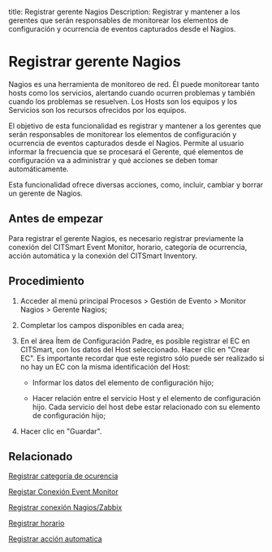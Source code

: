 title: Registrar gerente Nagios
Description: Registrar y mantener a los gerentes que serán responsables de monitorear los elementos de configuración y ocurrencia de eventos capturados desde el Nagios.
# Registrar gerente Nagios


Nagios es una herramienta de monitoreo de red. Él puede monitorear tanto hosts
como los servicios, alertando cuando ocurren problemas y también cuando los
problemas se resuelven. Los Hosts son los equipos y los Servicios son los
recursos ofrecidos por los equipos.

El objetivo de esta funcionalidad es registrar y mantener a los gerentes que
serán responsables de monitorear los elementos de configuración y ocurrencia de
eventos capturados desde el Nagios. Permite al usuario informar la frecuencia
que se procesará el Gerente, qué elementos de configuración va a administrar y
qué acciones se deben tomar automáticamente.

Esta funcionalidad ofrece diversas acciones, como, incluir, cambiar y borrar un
gerente de Nagios.

Antes de empezar
--------------------

Para registrar el gerente Nagios, es necesario registrar previamente la conexión
del CITSmart Event Monitor, horario, categoría de ocurrencia, acción automática
y la conexión del CITSmart Inventory.

Procedimiento
-----------------

1.  Acceder al menú principal Procesos \> Gestión de Evento \> Monitor Nagios \>
    Gerente Nagios;

2.  Completar los campos disponibles en cada area;

3.  En el área Ítem de Configuración Padre, es posible registrar el EC en
    CITSmart, con los datos del Host seleccionado. Hacer clic en "Crear EC". Es
    importante recordar que este registro sólo puede ser realizado si no hay un
    EC con la misma identificación del Host:

    -   Informar los datos del elemento de configuración hijo;

    -   Hacer relación entre el servicio Host y el elemento de configuración hijo.
        Cada servicio del host debe estar relacionado con su elemento de configuración hijo;

4.  Hacer clic en "Guardar".


Relacionado
-----------

[Registrar categoría de ocurencia](/es-es/citsmart-platform-9/processes/event/configuration/register-occurence-category.html)

[Registar Conexión Event Monitor](/es-es/citsmart-platform-9/processes/event/configuration/register-event-monitor-connection.html)

[Registrar conexión Nagios/Zabbix](/es-es/citsmart-platform-9/processes/event/configuration/register-nagios-zabbix-connection.html)

[Registrar horario](/es-es/citsmart-platform-9/processes/event/configuration/register-time.html)

[Registrar acción automatica](/es-es/citsmart-platform-9/additional-features/automation-of-operation/configuration/register-automatic-action.html)


<!-- !!! tip "About"

    <b>Product/Version:</b> CITSmart | 8.00 &nbsp;&nbsp;
    <b>Updated:</b>01/24/2019 – Anna Martins

